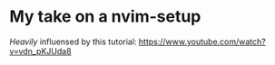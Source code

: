 # My take on a nvim-setup

_Heavily_ influensed by this tutorial: https://www.youtube.com/watch?v=vdn_pKJUda8
